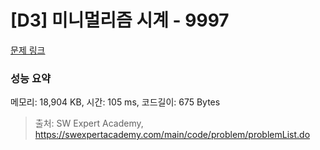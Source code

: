 # [D3] 미니멀리즘 시계 - 9997 

[문제 링크](https://swexpertacademy.com/main/code/problem/problemDetail.do?contestProbId=AXIvNBzKapEDFAXR) 

### 성능 요약

메모리: 18,904 KB, 시간: 105 ms, 코드길이: 675 Bytes



> 출처: SW Expert Academy, https://swexpertacademy.com/main/code/problem/problemList.do